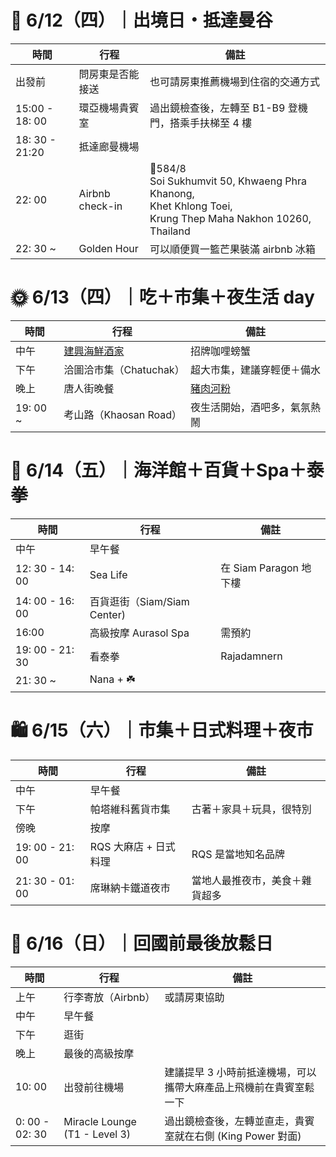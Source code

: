 # 🛫 6/12（四）｜出境日・抵達曼谷

| 時間             | 行程              | 備註                                                                                                                       |
| -------------- | --------------- | ------------------------------------------------------------------------------------------------------------------------ |
| 出發前            | 問房東是否能接送        | 也可請房東推薦機場到住宿的交通方式                                                                                                        |
| 15:00 - 18: 00 | 環亞機場貴賓室         | 過出鏡檢查後，左轉至 B1-B9 登機門，搭乘手扶梯至 4 樓                                                                                          |
| 18: 30 - 21:20 | 抵達廊曼機場          |                                                                                                                          |
| 22: 00         | Airbnb check-in | 📍584/8 <br>Soi Sukhumvit 50, Khwaeng Phra Khanong, <br>Khet Khlong Toei, <br>Krung Thep Maha Nakhon 10260, <br>Thailand |
| 22: 30 ~       | Golden Hour     | 可以順便買一籃芒果裝滿 airbnb 冰箱                                                                                                    |

# 🌞 6/13（四）｜吃＋市集＋夜生活 day

| 時間       | 行程                                           | 備註                                                        |
| -------- | -------------------------------------------- | --------------------------------------------------------- |
| 中午       | [建興海鮮酒家](https://www.somboonseafood.com/en/) | 招牌咖哩螃蟹                                                    |
| 下午       | 洽圖洽市集（Chatuchak）                             | 超大市集，建議穿輕便＋備水                                             |
| 晚上       | 唐人街晚餐                                        | [豬肉河粉](https://maps.app.goo.gl/xav2bMMgVDTst8Zs8?g_st=ic) |
| 19: 00 ~ | 考山路（Khaosan Road）                            | 夜生活開始，酒吧多，氣氛熱鬧                                            |

# 🐠 6/14（五）｜海洋館＋百貨＋Spa＋泰拳

| 時間              | 行程                     | 備註                 |
| --------------- | ---------------------- | ------------------ |
| 中午              | 早午餐                    |                    |
| 12: 30 - 14: 00 | Sea Life               | 在 Siam Paragon 地下樓 |
| 14: 00 - 16: 00 | 百貨逛街（Siam/Siam Center) |                    |
| 16:00           | 高級按摩 Aurasol Spa       | 需預約                |
| 19: 00 - 21: 30 | 看泰拳                    | Rajadamnern        |
| 21: 30 ~        | Nana + ☘️              |                    |

# 🛍️ 6/15（六）｜市集＋日式料理＋夜市

| 時間              | 行程             | 備註              |
| --------------- | -------------- | --------------- |
| 中午              | 早午餐            |                 |
| 下午              | 帕塔維科舊貨市集       | 古著＋家具＋玩具，很特別    |
| 傍晚              | 按摩             |                 |
| 19: 00 - 21: 00 | RQS 大麻店 + 日式料理 | RQS 是當地知名品牌     |
| 21: 30 - 01: 00 | 席琳納卡鐵道夜市       | 當地人最推夜市，美食＋雜貨超多 |

# 🎒 6/16（日）｜回國前最後放鬆日

| 時間             | 行程                            | 備註                                   |
| -------------- | ----------------------------- | ------------------------------------ |
| 上午             | 行李寄放（Airbnb）                  | 或請房東協助                               |
| 中午             | 早午餐                           |                                      |
| 下午             | 逛街                            |                                      |
| 晚上             | 最後的高級按摩                       |                                      |
| 10: 00         | 出發前往機場                        | 建議提早 3 小時前抵達機場，可以攜帶大麻產品上飛機前在貴賓室鬆一下   |
| 0: 00 - 02: 30 | Miracle Lounge (T1 - Level 3) | 過出鏡檢查後，左轉並直走，貴賓室就在右側 (King Power 對面) |

